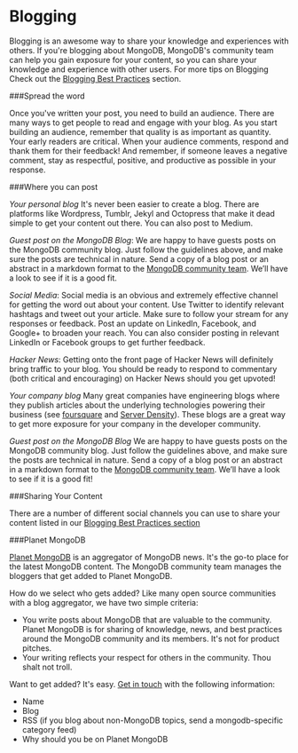 Blogging
========

Blogging is an awesome way to share your knowledge and experiences with others. If you're blogging about MongoDB, MongoDB's community team 
can help you gain exposure for your content, so you can share your knowledge and experience with other users. For more tips on Blogging Check out
the [Blogging Best Practices](https://github.com/FrancescaK/MongoDB_DAK/blob/master/blogging_best_practices.md) section.

###Spread the word

Once you've written your post, you need to build an audience. There are many ways to get people to read and engage with your blog. As you start building an audience, remember that quality is as important as quantity. Your early readers are critical. When your audience comments, respond and thank them for their feedback!  And remember, if someone leaves a negative comment, stay as respectful, positive, and productive as possible in your response.

###Where you can post

_Your personal blog_ It's never been easier to create a blog. There are platforms like Wordpress, Tumblr, Jekyl and Octopress that make it dead simple to get your content out there. You can also post to Medium.

_Guest post on the MongoDB Blog_: We are happy to have guests posts on the MongoDB community blog. Just follow the guidelines above, and make sure the posts are technical in nature. Send a copy of a blog post or an abstract in a markdown format to the [MongoDB community team](mailto:meetups@mongodb.com). We’ll have a look to see if it is a good fit.

_Social Media_: Social media is an obvious and extremely effective channel for getting the word out about your content. Use Twitter to identify relevant hashtags and tweet out your article. Make sure to follow your stream for any responses or feedback. Post an update on LinkedIn, Facebook, and Google+ to broaden your reach. You can also consider posting in relevant LinkedIn or Facebook groups to get further feedback.

_Hacker News_: Getting onto the front page of Hacker News will definitely bring traffic to your blog. You should be ready to respond to commentary (both critical and encouraging) on Hacker News should you get upvoted!

_Your company blog_ Many great companies have engineering blogs where they publish articles about the underlying technologies powering their business (see [foursquare](http://engineering.foursquare.com/) and [Server Density](https://blog.serverdensity.com/)). These blogs are a great way to get more exposure for your company in the developer community.

_Guest post on the MongoDB Blog_ We are happy to have guests posts on the MongoDB community blog. Just follow the guidelines above, and make sure the posts are technical in nature. Send a copy of a blog post or an abstract in a markdown format to the [MongoDB community team](mailto:meetups@mongodb.com). We’ll have a look to see if it is a good fit!

###Sharing Your Content 

There are a number of different social channels you can use to share your content listed in our [Blogging Best Practices section](https://github.com/FrancescaK/MongoDB_DAK/blob/master/blogging_best_practices.md#spread-the-word)

###Planet MongoDB

[Planet MongoDB](http://planet.mongodb.org/) is an aggregator of MongoDB news. It's the go-to place for the latest MongoDB content. The MongoDB community team manages the bloggers that get added to Planet MongoDB.

How do we select who gets added? Like many open source communities with a blog aggregator, we have two simple criteria:

* You write posts about MongoDB that are valuable to the community. Planet MongoDB is for sharing of knowledge, news, and best practices around the MongoDB community and its members. It's not for product pitches.
* Your writing reflects your respect for others in the community. Thou shalt not troll.

Want to get added? It's easy. [Get in touch](mailto:meetups@mongodb.com) with the following information:

* Name
* Blog
* RSS (if you blog about non-MongoDB topics, send a mongodb-specific category feed)
* Why should you be on Planet MongoDB
